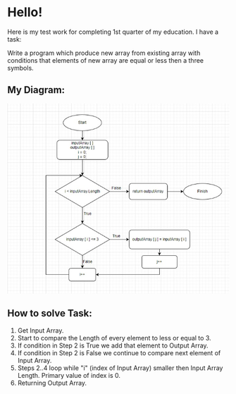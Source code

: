 # Hello!
Here is my test work for completing 1st quarter of my education.
I have a task:

Write a program which produce new array from existing array with conditions that elements of new array are equal or less then a three symbols.

## My Diagram:


![This is fixed Diagram for the Task](Text_Array_Diagram_fixed.jpg)

## How to solve Task:
1. Get Input Array.
2. Start to compare the Length of every element to less or equal to 3.
3. If condition in Step 2 is True we add that element to Output Array.
4. If condition in Step 2 is  False we continue to compare next element of Input Array.
5. Steps 2..4 loop while "i" (index of Input Array) smaller then Input Array Length. Primary value of index is 0.
6. Returning Output Array.
